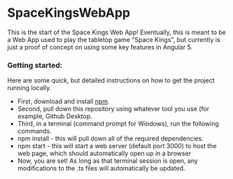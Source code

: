 # SpaceKingsWebApp

This is the start of the Space Kings Web App! Eventually, this is meant to be a Web App used to play the tabletop game "Space Kings", but currently is just a proof of concept on using some key features in Angular 5.

### Getting started:
Here are some quick, but detailed instructions on how to get the project running locally.
 - First, download and install [npm](https://www.npmjs.com/get-npm). 
 - Second, pull down this repository using whatever tool you use (for example, Github Desktop.
 - Third, in a terminal (command prompt for Windows), run the following commands.
  - npm install - this will pull down all of the required dependencies.
  - npm start - this will start a web server (default port 3000) to host the web page, which should automatically open up in a browser
 - Now, you are set! As long as that terminal session is open, any modifications to the .ts files will automatically be updated.
